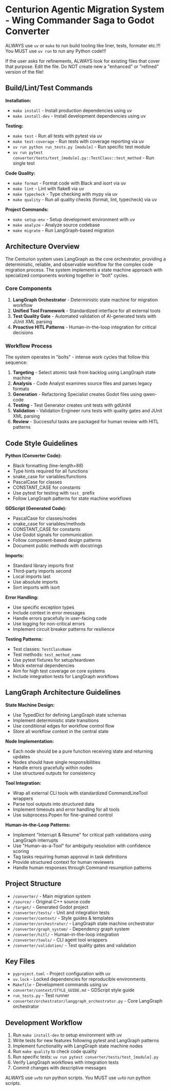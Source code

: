# Centurion Agentic Migration System - Wing Commander Saga to Godot Converter

ALWAYS use `uv` or `make` to run build tooling like liner, tests, formater etc.!!!
You MUST use `uv run`  to run any Python code!!!

If the user asks for refinements, ALWAYS look for existing files that cover that purpose. Edit the file. Do NOT create new a "enhanced" or "refined" version of the file!

## Build/Lint/Test Commands

**Installation:**
- `make install` - Install production dependencies using uv
- `make install-dev` - Install development dependencies using uv

**Testing:**
- `make test` - Run all tests with pytest via uv
- `make test-coverage` - Run tests with coverage reporting via uv
- `uv run python run_tests.py [module]` - Run specific test module
- `uv run pytest converter/tests/test_[module].py::TestClass::test_method` - Run single test

**Code Quality:**
- `make format` - Format code with Black and isort via uv
- `make lint` - Lint with flake8 via uv
- `make typecheck` - Type checking with mypy via uv
- `make quality` - Run all quality checks (format, lint, typecheck) via uv

**Project Commands:**
- `make setup-env` - Setup development environment with uv
- `make analyze` - Analyze source codebase
- `make migrate` - Run LangGraph-based migration

## Architecture Overview

The Centurion system uses LangGraph as the core orchestrator, providing a deterministic, reliable, and observable workflow for the complex code migration process. The system implements a state machine approach with specialized components working together in "bolt" cycles.

### Core Components

1. **LangGraph Orchestrator** - Deterministic state machine for migration workflow
2. **Unified Tool Framework** - Standardized interface for all external tools
3. **Test Quality Gate** - Automated validation of AI-generated tests with JUnit XML parsing
4. **Proactive HITL Patterns** - Human-in-the-loop integration for critical decisions

### Workflow Process

The system operates in "bolts" - intense work cycles that follow this sequence:
1. **Targeting** - Select atomic task from backlog using LangGraph state machine
2. **Analysis** - Code Analyst examines source files and parses legacy formats
3. **Generation** - Refactoring Specialist creates Godot files using qwen-code
4. **Testing** - Test Generator creates unit tests with gdUnit4
5. **Validation** - Validation Engineer runs tests with quality gates and JUnit XML parsing
6. **Review** - Successful tasks are packaged for human review with HITL patterns

## Code Style Guidelines

**Python (Converter Code):**
- Black formatting (line-length=88)
- Type hints required for all functions
- snake_case for variables/functions
- PascalCase for classes
- CONSTANT_CASE for constants
- Use pytest for testing with `test_` prefix
- Follow LangGraph patterns for state machine workflows

**GDScript (Generated Code):**
- PascalCase for classes/nodes
- snake_case for variables/methods
- CONSTANT_CASE for constants
- Use Godot signals for communication
- Follow component-based design patterns
- Document public methods with docstrings

**Imports:**
- Standard library imports first
- Third-party imports second
- Local imports last
- Use absolute imports
- Sort imports with isort

**Error Handling:**
- Use specific exception types
- Include context in error messages
- Handle errors gracefully in user-facing code
- Use logging for non-critical errors
- Implement circuit breaker patterns for resilience

**Testing Patterns:**
- Test classes: `TestClassName`
- Test methods: `test_method_name`
- Use pytest fixtures for setup/teardown
- Mock external dependencies
- Aim for high test coverage on core systems
- Include integration tests for LangGraph workflows

## LangGraph Architecture Guidelines

**State Machine Design:**
- Use TypedDict for defining LangGraph state schemas
- Implement deterministic state transitions
- Use conditional edges for workflow control flow
- Store all workflow context in the central state

**Node Implementation:**
- Each node should be a pure function receiving state and returning updates
- Nodes should have single responsibilities
- Handle errors gracefully within nodes
- Use structured outputs for consistency

**Tool Integration:**
- Wrap all external CLI tools with standardized CommandLineTool wrappers
- Parse tool outputs into structured data
- Implement timeouts and error handling for all tools
- Use subprocess.Popen for fine-grained control

**Human-in-the-Loop Patterns:**
- Implement "Interrupt & Resume" for critical path validations using LangGraph interrupts
- Use "Human-as-a-Tool" for ambiguity resolution with confidence scoring
- Tag tasks requiring human approval in task definitions
- Provide structured context for human reviewers
- Handle human responses through Command resumption patterns

## Project Structure
- `/converter/` - Main migration system
- `/source/` - Original C++ source code
- `/target/` - Generated Godot project
- `/converter/tests/` - Unit and integration tests
- `/converter/context/` - Style guides & templates
- `/converter/orchestrator/` - LangGraph state machine orchestrator
- `/converter/graph_system/` - Dependency graph system
- `/converter/hitl/` - Human-in-the-loop integration
- `/converter/tools/` - CLI agent tool wrappers
- `/converter/validation/` - Test quality gates and validation

## Key Files
- `pyproject.toml` - Project configuration with uv
- `uv.lock` - Locked dependencies for reproducible environments
- `Makefile` - Development commands using uv
- `converter/context/STYLE_GUIDE.md` - GDScript style guide
- `run_tests.py` - Test runner
- `converter/orchestrator/langgraph_orchestrator.py` - Core LangGraph orchestrator

## Development Workflow
1. Run `make install-dev` to setup environment with uv
2. Write tests for new features following pytest and LangGraph patterns
3. Implement functionality with LangGraph state machine nodes
4. Run `make quality` to check code quality
5. Run specific tests: `uv run pytest converter/tests/test_[module].py`
6. Verify LangGraph workflows with integration tests
7. Commit changes with descriptive messages

ALWAYS use `uv`to run python scripts.
You MUST use `uv`to run python scripts.